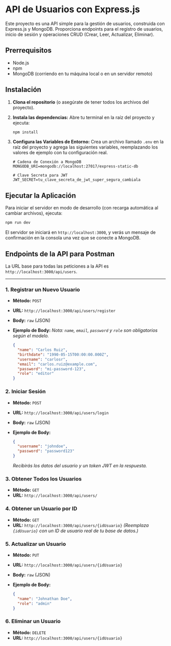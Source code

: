 # API de Usuarios con Express.js

Este proyecto es una API simple para la gestión de usuarios, construida con Express.js y MongoDB. Proporciona endpoints para el registro de usuarios, inicio de sesión y operaciones CRUD (Crear, Leer, Actualizar, Eliminar).

## Prerrequisitos

- Node.js
- npm
- MongoDB (corriendo en tu máquina local o en un servidor remoto)

## Instalación

1.  **Clona el repositorio** (o asegúrate de tener todos los archivos del proyecto).

2.  **Instala las dependencias:**
    Abre tu terminal en la raíz del proyecto y ejecuta:
    ```bash
    npm install
    ```

3.  **Configura las Variables de Entorno:**
    Crea un archivo llamado `.env` en la raíz del proyecto y agrega las siguientes variables, reemplazando los valores de ejemplo con tu configuración real.
    ```env
    # Cadena de Conexión a MongoDB
    MONGODB_URI=mongodb://localhost:27017/express-static-db

    # Clave Secreta para JWT
    JWT_SECRET=tu_clave_secreta_de_jwt_super_segura_cambiala
    ```

## Ejecutar la Aplicación

Para iniciar el servidor en modo de desarrollo (con recarga automática al cambiar archivos), ejecuta:

```bash
npm run dev
```

El servidor se iniciará en `http://localhost:3000`, y verás un mensaje de confirmación en la consola una vez que se conecte a MongoDB.

## Endpoints de la API para Postman

La URL base para todas las peticiones a la API es `http://localhost:3000/api/users`.

---

### 1. Registrar un Nuevo Usuario

-   **Método:** `POST`
-   **URL:** `http://localhost:3000/api/users/register`
-   **Body:** `raw` (JSON)
-   **Ejemplo de Body:**
    *Nota: `name`, `email`, `password` y `role` son obligatorios según el modelo.*

    ```json
    {
      "name": "Carlos Ruiz",
      "birthdate": "1990-05-15T00:00:00.000Z",
      "username": "carlosr",
      "email": "carlos.ruiz@example.com",
      "password": "mi-password-123",
      "role": "editor"
    }
    ```

### 2. Iniciar Sesión

-   **Método:** `POST`
-   **URL:** `http://localhost:3000/api/users/login`
-   **Body:** `raw` (JSON)
-   **Ejemplo de Body:**

    ```json
    {
      "username": "johndoe",
      "password": "password123"
    }
    ```
    *Recibirás los datos del usuario y un token JWT en la respuesta.*

### 3. Obtener Todos los Usuarios

-   **Método:** `GET`
-   **URL:** `http://localhost:3000/api/users/`

### 4. Obtener un Usuario por ID

-   **Método:** `GET`
-   **URL:** `http://localhost:3000/api/users/{idUsuario}`
    *(Reemplaza `{idUsuario}` con un ID de usuario real de tu base de datos.)*

### 5. Actualizar un Usuario

-   **Método:** `PUT`
-   **URL:** `http://localhost:3000/api/users/{idUsuario}`
-   **Body:** `raw` (JSON)
-   **Ejemplo de Body:**

    ```json
    {
      "name": "Johnathan Doe",
      "role": "admin"
    }
    ```

### 6. Eliminar un Usuario

-   **Método:** `DELETE`
-   **URL:** `http://localhost:3000/api/users/{idUsuario}`